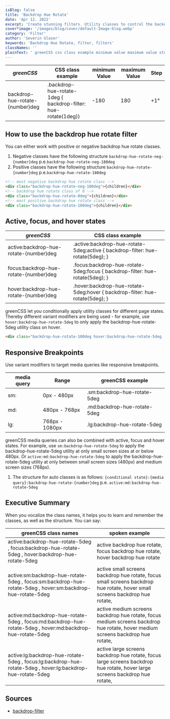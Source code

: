 ```yaml
---
isBlog: false
title: 'Backdrop Hue Rotate'
date: 'Apr 12. 2022'
excerpt: 'Create stunning filters. Utility classes to control the backdrop hue rotate.'
cover*image: '/images/blog/cover/default-Image-blog.webp'
category: 'Filter'
author: 'Severin Glaser'
keywords: 'Backdrop Hue Rotate, filter, filters'
classNames: ''
plainText: ' greenCSS css class example minimum value maximum value step backdrop-hue-rotate number deg backdrop-hue-rotate-1deg backdrop-filter: hue-rotate 1deg -180 180 +1° How to use the backdrop hue rotate filter you can either work with positive or negative backdrop hue rotate classes 1 negative classes have the following structure `backdrop-hue-rotate-neg number deg` p e `backdrop-hue-rotate-neg-180deg` 1 positive classes have the following structure `backdrop-hue-rotate number deg` p e `backdrop-hue-rotate-180deg`  active focus and hover states greenCSS css class example active:backdrop-hue-rotate number deg active :backdrop-hue-rotate-5deg:active backdrop-filter: hue-rotate 5deg ; focus:backdrop-hue-rotate number deg focus :backdrop-hue-rotate-5deg:focus backdrop-filter: hue-rotate 5deg ; hover:backdrop-hue-rotate number deg hover :backdrop-hue-rotate-5deg:hover backdrop-filter: hue-rotate 5deg ; greenCSS let you conditionally apply utility classes for different page states thereby different variant modifiers are being used for example use `hover:backdrop-hue-rotate-5deg` to only apply the backdrop-hue-rotate-5deg utility class on hover  responsive breakpoints use variant modifiers to target media queries like responsive breakpoints media query range greenCSS example sm: 0px 480px sm:backdrop-hue-rotate-5deg md: 480px 768px md:backdrop-hue-rotate-5deg lg: 768px 1080px lg:backdrop-hue-rotate-5deg greenCSS media queries can also be combined with active focus and hover states for example use `sm:backdrop-hue-rotate-5deg` to apply the backdrop-hue-rotate-5deg utility at only small screen sizes at or below 480px or `active:md:backdrop-hue-rotate-5deg` to apply the backdrop-hue-rotate-5deg utility at only between small screen sizes 480px and medium screen sizes 768px 1 the structure for auto classes is as follows: ` conditional state : media query :backdrop-hue-rotate number deg` p e `active:md:backdrop-hue-rotate-5deg` executive summary when you vocalize the class names it helps you to learn and remember the classes as well as the structure you can say: greenCSS class names spoken example active:backdrop-hue-rotate-5deg focus:backdrop-hue-rotate-5deg hover:backdrop-hue-rotate-5deg active backdrop hue rotate focus backdrop hue rotate hover backdrop hue rotate active:sm:backdrop-hue-rotate-5deg focus:sm:backdrop-hue-rotate-5deg hover:sm:backdrop-hue-rotate-5deg active small screens backdrop hue rotate focus small screens backdrop hue rotate hover small screens backdrop hue rotate active:md:backdrop-hue-rotate-5deg focus:md:backdrop-hue-rotate-5deg hover:md:backdrop-hue-rotate-5deg active medium screens backdrop hue rotate focus medium screens backdrop hue rotate hover medium screens backdrop hue rotate active:lg:backdrop-hue-rotate-5deg focus:lg:backdrop-hue-rotate-5deg hover:lg:backdrop-hue-rotate-5deg active large screens backdrop hue rotate focus large screens backdrop hue rotate hover large screens backdrop hue rotate sources backdrop-filter https: developer mozilla org en-us docs web css backdrop-filter '
---
```


| _greenCSS_                      | CSS class example                                              | minimum Value | maximum Value | Step |
| ------------------------------- | -------------------------------------------------------------- | ------------- | ------------- | ---- |
| backdrop-hue-rotate-{number}deg | .backdrop-hue-rotate-1deg { backdrop-filter: hue-rotate(1deg)} | -180          | 180           | +1°  |

## How to use the backdrop hue rotate filter

You can either work with positive or negative backdrop hue rotate classes.

1. Negative classes have the following structure `backdrop-hue-rotate-neg-{number}deg` p.e.`backdrop-hue-rotate-neg-180deg`
1. Positive classes have the following structure `backdrop-hue-rotate-{number}deg` p.e.`backdrop-hue-rotate-180deg`

```html
<!-- most negative backdrop hue rotate class -->
<div class="backdrop-hue-rotate-neg-180deg">{children}</div>
<!-- backdrop hue rotate class of 0 -->
<div class="backdrop-hue-rotate-0deg">{children}</div>
<!-- most positive backdrop hue rotate class -->
<div class="backdrop-hue-rotate-180deg">{children}</div>
```

## Active, focus, and hover states

| _greenCSS_                             | CSS class example                                                               |
| -------------------------------------- | ------------------------------------------------------------------------------- |
| active:backdrop-hue-rotate-{number}deg | .active\:backdrop-hue-rotate-5deg:active { backdrop-filter: hue-rotate(5deg); } |
| focus:backdrop-hue-rotate-{number}deg  | .focus\:backdrop-hue-rotate-5deg:focus { backdrop-filter: hue-rotate(5deg); }   |
| hover:backdrop-hue-rotate-{number}deg  | .hover\:backdrop-hue-rotate-5deg:hover { backdrop-filter: hue-rotate(5deg); }   |

greenCSS let you conditionally apply utility classes for different page states. Thereby different variant modifiers are being used - for example, use `hover:backdrop-hue-rotate-5deg` to only apply the backdrop-hue-rotate-5deg utility class on hover.

```html
<div class="backdrop-hue-rotate-100deg hover:backdrop-hue-rotate-5deg ...">{children}</div>
```

## Responsive Breakpoints

Use variant modifiers to target media queries like responsive breakpoints.

| media query | Range          | greenCSS example             |
| ----------- | -------------- | ---------------------------- |
| sm:         | 0px - 480px    | .sm:backdrop-hue-rotate-5deg |
| md:         | 480px - 768px  | .md:backdrop-hue-rotate-5deg |
| lg:         | 768px - 1080px | .lg:backdrop-hue-rotate-5deg |

greenCSS media queries can also be combined with active, focus and hover states. For example, use `sm:backdrop-hue-rotate-5deg` to apply the backdrop-hue-rotate-5deg utility at only small screen sizes at or below 480px. Or `active:md:backdrop-hue-rotate-5deg` to apply the backdrop-hue-rotate-5deg utility at only between small screen sizes (480px) and medium screen sizes (768px).

1. The structure for auto classes is as follows: `{conditional state}:{media query}:backdrop-hue-rotate-{number}deg` p.e. `active:md:backdrop-hue-rotate-5deg`

## Executive Summary

When you vocalize the class names, it helps you to learn and remember the classes, as well as the structure. You can say:

| greenCSS class names                                                                                       | spoken example                                                                                                                 |
| ---------------------------------------------------------------------------------------------------------- | ------------------------------------------------------------------------------------------------------------------------------ |
| active:backdrop-hue-rotate-5deg , focus:backdrop-hue-rotate-5deg , hover:backdrop-hue-rotate-5deg          | active backdrop hue rotate, focus backdrop hue rotate, hover backdrop hue rotate                                               |
| active:sm:backdrop-hue-rotate-5deg , focus:sm:backdrop-hue-rotate-5deg , hover:sm:backdrop-hue-rotate-5deg | active small screens backdrop hue rotate, focus small screens backdrop hue rotate, hover small screens backdrop hue rotate,    |
| active:md:backdrop-hue-rotate-5deg , focus:md:backdrop-hue-rotate-5deg , hover:md:backdrop-hue-rotate-5deg | active medium screens backdrop hue rotate, focus medium screens backdrop hue rotate, hover medium screens backdrop hue rotate, |
| active:lg:backdrop-hue-rotate-5deg , focus:lg:backdrop-hue-rotate-5deg , hover:lg:backdrop-hue-rotate-5deg | active large screens backdrop hue rotate, focus large screens backdrop hue rotate, hover large screens backdrop hue rotate,    |

## Sources

- [backdrop-filter](https://developer.mozilla.org/en-US/docs/Web/CSS/backdrop-filter)
